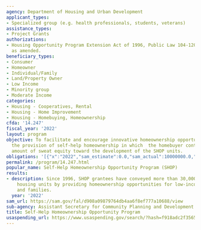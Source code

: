 ```yaml
---
agency: Department of Housing and Urban Development
applicant_types:
- Specialized group (e.g. health professionals, students, veterans)
assistance_types:
- Project Grants
authorizations:
- Housing Opportunity Program Extension Act of 1996, Public Law 104-120 Section 11,
  as amended.
beneficiary_types:
- Consumer
- Homeowner
- Individual/Family
- Land/Property Owner
- Low Income
- Minority group
- Moderate Income
categories:
- Housing - Cooperatives, Rental
- Housing - Home Improvement
- Housing - Homebuying, Homeownership
cfda: '14.247'
fiscal_year: '2022'
layout: program
objective: To facilitate and encourage innovative homeownership opportunities through
  the provision of self-help homeownership in which  the homebuyer contributes a significant
  amount of sweat equity toward the development of the SHOP units.
obligations: '[{"x":"2022","sam_estimate":0.0,"sam_actual":10000000.0,"usa_spending_actual":-19370.47},{"x":"2023","sam_estimate":12000000.0,"sam_actual":0.0,"usa_spending_actual":0.0},{"x":"2024","sam_estimate":11999997.0,"sam_actual":0.0,"usa_spending_actual":0.0}]'
permalink: /program/14.247.html
popular_name: Self-Help Homeownership Opportunity Program (SHOP)
results:
- description: Since 1996, SHOP grantees have conveyed more than 30,000 affordable
    housing units by providing homeownership opportunities for low-income individuals
    and families.
  year: '2022'
sam_url: https://sam.gov/fal/d908a09879764db4aa6f8ef777a10688/view
sub-agency: Assistant Secretary for Community Planning and Development
title: Self-Help Homeownership Opportunity Program
usaspending_url: https://www.usaspending.gov/search/?hash=f918adc2f356539017443d00c4b2c16d
---
```

